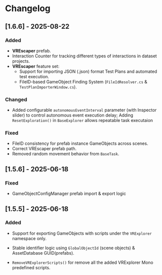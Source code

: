 # Changelog

## [1.6.6] - 2025-08-22

### Added
- **VREscaper** prefab.
- Interaction Counter for tracking different types of interactions in dataset projects.
- **VREscaper** feature set:
  - Support for importing JSON (.json) format Test Plans and automated test execution.  
  - FileID-based GameObject Finding System (`FileIdResolver.cs` & `TestPlanImporterWindow.cs`).

### Changed
- Added configurable `autonomousEventInterval` parameter (with Inspector slider) to control autonomous event execution delay; Adding `ResetExploration()` in `BaseExplorer` allows repeatable task executaion

### Fixed
- FileID consistency for prefab instance GameObjects across scenes.
- Correct VREscaper prefab path.
- Removed random movement behavior from `BaseTask`.



## [1.5.6] - 2025-06-18

### Fixed

- GameObjectConfigManager prefab import & export logic

## [1.5.5] - 2025-06-18

### Added
- Support for exporting GameObjects with scripts under the `VRExplorer` namespace only.
- Stable identifier logic using `GlobalObjectId` (scene objects) & AssetDatabase GUID(prefabs).

- `RemoveVRExplorerScripts()` for remove all the added VRExplorer Mono predefined scripts.


